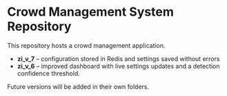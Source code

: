 # Crowd Management System Repository

This repository hosts a crowd management application.

* **zi_v_7** – configuration stored in Redis and settings saved without errors
* **zi_v_6** – improved dashboard with live settings updates and a detection
  confidence threshold.

Future versions will be added in their own folders.
